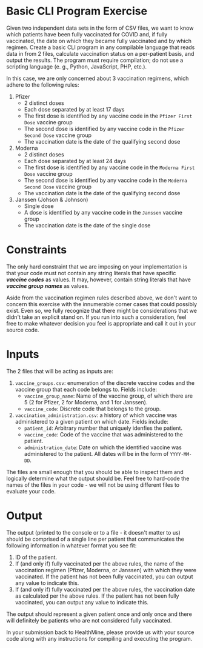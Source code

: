 # Basic CLI Program Exercise

Given two independent data sets in the form of CSV files, we want to know which patients have been fully vaccinated for COVID and, if fully vaccinated, the date on which they became fully vaccinated and by which regimen. Create a basic CLI program in any compilable language that reads data in from 2 files, calculate vaccination status on a per-patient basis, and output the results. The program must require compilation; do not use a scripting language (e. g., Python, JavaScript, PHP, etc.).

In this case, we are only concerned about 3 vaccination regimens, which adhere to the following rules:

1. Pfizer
    * 2 distinct doses
    * Each dose separated by at least 17 days
    * The first dose is identified by any vaccine code in the `Pfizer First Dose` vaccine group
    * The second dose is identified by any vaccine code in the `Pfizer Second Dose` vaccine group
    * The vaccination date is the date of the qualifying second dose
2. Moderna
    * 2 distinct doses
    * Each dose separated by at least 24 days
    * The first dose is identified by any vaccine code in the `Moderna First Dose` vaccine group
    * The second dose is identified by any vaccine code in the `Moderna Second Dose` vaccine group
    * The vaccination date is the date of the qualifying second dose
3. Janssen (Johson & Johnson)
    * Single dose
    * A dose is identified by any vaccine code in the `Janssen` vaccine group
    * The vaccination date is the date of the single dose

# Constraints

The only hard constraint that we are imposing on your implementation is that your code must not contain any string literals that have specific ***vaccine codes*** as values. It may, however, contain string literals that have ***vaccine group names*** as values.

Aside from the vaccination regimen rules described above, we don't want to concern this exercise with the innumerable corner cases that could possibly exist. Even so, we fully recognize that there might be considerations that we didn't take an explicit stand on. If you run into such a consideration, feel free to make whatever decision you feel is appropriate and call it out in your source code.

# Inputs

The 2 files that will be acting as inputs are:

1. `vaccine_groups.csv`: enumeration of the discrete vaccine codes and the vaccine group that each code belongs to. Fields include:
    * `vaccine_group_name`: Name of the vaccine group, of which there are 5 (2 for Pfizer, 2 for Moderna, and 1 for Janssen).
    * `vaccine_code`: Discrete code that belongs to the group.
2. `vaccination_administration.csv`: a history of which vaccine was administered to a given patient on which date. Fields include:
    * `patient_id`: Arbitrary number that uniquely idenfies the patient.
    * `vaccine_code`: Code of the vaccine that was administered to the patient.
    * `administration_date`: Date on which the identified vaccine was administered to the patient. All dates will be in the form of `YYYY-MM-DD`.

The files are small enough that you should be able to inspect them and logically determine what the output should be. Feel free to hard-code the names of the files in your code - we will not be using different files to evaluate your code.

# Output

The output (printed to the console or to a file - it doesn't matter to us) should be comprised of a single line per patient that communicates the following information in whatever format you see fit:

1. ID of the patient.
2. If (and only if) fully vaccinated per the above rules, the name of the vaccination regimen (Pfizer, Moderna, or Janssen) with which they were vaccinated. If the patient has not been fully vaccinated, you can output any value to indicate this.
3. If (and only if) fully vaccinated per the above rules, the vaccination date as calculated per the above rules. If the patient has not been fully vaccinated, you can output any value to indicate this.

The output should represent a given patient once and only once and there will definitely be patients who are not considered fully vaccinated.

In your submission back to HealthMine, please provide us with your source code along with any instructions for compiling and executing the program.
